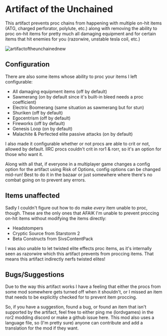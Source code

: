 # Artifact of the Unchained
This artifact prevents proc chains from happening with multiple on-hit items (ATG, charged perforator, polylute, etc.) along with removing the ability to proc on-hit items for pretty much all damaging equipment and for certain items that hit enemies for you (razorwire, unstable tesla coil, etc.)

![artifactoftheunchainednew](https://github.com/user-attachments/assets/f86beb50-1c7e-42cb-8fb5-d506c93fceb5)

## Configuration
There are also some items whose ability to proc your items I left configurable:
- All damaging equipment items (off by default)
- Sawmerang (on by default since it's built-in bleed needs a proc coefficient)
- Electric Boomerang (same situation as sawmerang but for stun)
- Shuriken (off by default)
- Egocentrism (off by default)
- Fireworks (off by default)
- Genesis Loop (on by default)
- Malachite & Perfected elite passive attacks (on by default)

I also made it configurable whether or not procs are able to crit or not, allowed by default. IIRC procs couldn't crit in ror1 & rorr, so it's an option for those who want it.

Along with all that, if everyone in a multiplayer game changes a config option for the artifact using Risk of Options, config options can be changed mid-run! Best to do it in the bazaar or just somewhere where there's no combat going on to prevent any errors.

## Items unaffected
Sadly I couldn't figure out how to do make *every* item unable to proc, though. These are the only ones that AFAIK I'm unable to prevent proccing on-hit items without modifying the items directly:
- Headstompers
- Cryptic Source from Starstorm 2
- Beta Constructs from SivsContentPack

I was also unable to let twisted elite effects proc items, as it's internally seen as razorwire which this artifact prevents from proccing items. That means this artifact indirectly nerfs twisted elites!

## Bugs/Suggestions
Due to the way this artifact works I have a feeling that either the procs from some mod somewhere gets turned off when it shouldn't, or I missed an item that needs to be explicitly checked for to prevent item proccing.

So, if you have a suggestion, found a bug, or found an item that isn't supported by the artifact, feel free to either ping me (lordvgames) in the ror2 modding discord or make a github issue here. This mod also uses a language file, so (I'm pretty sure) anyone can contribute and add a translation for the mod if they want.
